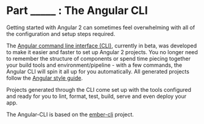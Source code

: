 
# Part _____ : The Angular CLI

Getting started with Angular 2 can sometimes feel overwhelming with all of the configuration and setup steps required.

The [Angular command line interface (CLI)](https://github.com/angular/angular-cli), currently in beta, was developed to make it easier and faster to set up Angular 2 projects. You no longer need to remember the structure of components or spend time piecing together your build tools and environment/pipeline - with a few commands, the Angular CLI will spin it all up for you automatically. All generated projects follow the [Angular style guide](https://angular.io/styleguide).

Projects generated through the CLI come set up with the tools configured and ready for you to lint, format, test, build, serve and even deploy your app. 

The Angular-CLI is based on the [ember-cli](http://www.ember-cli.com/) project.

















